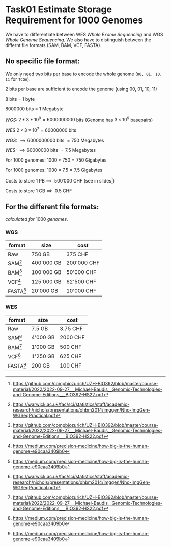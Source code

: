 # Task01 Estimate Storage Requirement for 1000 Genomes

We have to differentiate between WES *Whole Exome Sequencing* and WGS *Whole Genome Sequencing*.
We also have to distinguish between the differnt file formats (SAM, BAM, VCF, FASTA).

## No specific file format: 
We only need two bits per base to encode the whole genome (`00, 01, 10, 11` for `TCGA`).

$2$ bits per base are sufficient to encode the genome (using $00$, $01$, $10$, $11$)

$8$ bits = $1$ byte

$8000000$ bits = $1$ Megabyte

*WGS:* $2 * 3 * 10^9 = 6000000000$ bits (Genome has $3 \times 10^9$ basepairs)

*WES* $2 \times 3 \times 10^7 = 60000000$ bits

*WGS:* $\implies 6000000000$ bits $= 750$ Megabytes

*WES:* $\implies 60000000$ bits $= 7.5$ Megabytes

For $1000$ genomes: $1000 \times 750 = 750$ Gigabytes

For $1000$ genomes: $1000 \times 7.5 = 7.5$ Gigabytes

Costs to store $1$ PB $\implies$ $~500'000$ CHF (see in slides[^1])

Costs to store $1$ GB $\implies$ $~0.5$ CHF

## For the different file formats:

*calculated for* $1000$ *genomes.*

### WGS

format | size | cost |
----------- | ----------- | ------------ 
Raw | 750 GB | 375 CHF | 
SAM[^2] | 400'000 GB | 200'000 CHF | 
BAM[^1] | 100'000 GB | 50'000 CHF | 
VCF[^3] | 125'000 GB | 62'500 CHF | 
FASTA[^3] | 20'000 GB | 10'000 CHF |

### WES

format | size | cost |
----------- | ----------- | ------------ 
Raw | 7.5 GB | 3.75 CHF | 
SAM[^2] | 4'000 GB | 2000 CHF |
BAM[^1] | 1'000 GB | 500 CHF |
VCF[^3] | 1'250 GB | 625 CHF |
FASTA[^3] | 200 GB | 100 CHF |


[^1]:https://github.com/compbiozurich/UZH-BIO392/blob/master/course-material/2022/2022-09-27___Michael-Baudis__Genomic-Technologies-and-Genome-Editions___BIO392-HS22.pdf
[^2]:https://warwick.ac.uk/fac/sci/statistics/staff/academic-research/nichols/presentations/ohbm2014/imggen/Nho-ImgGen-WGSeqPractical.pdf
[^3]:https://medium.com/precision-medicine/how-big-is-the-human-genome-e90caa3409b0




